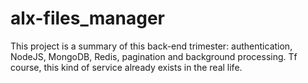 # alx-files_manager
This project is a summary of this back-end trimester: authentication, NodeJS, MongoDB, Redis, pagination and background processing.  Tf course, this kind of service already exists in the real life.
